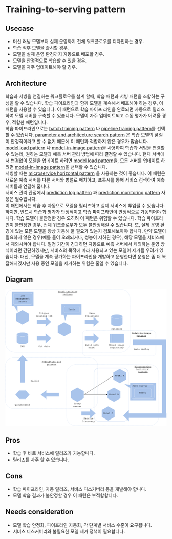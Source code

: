# Training-to-serving pattern

## Usecase
- 머신 러닝 모델부터 실제 운영까지 전체 워크플로우를 디자인하는 경우. 
- 학습 직후 모델을 출시할 경우.
- 모델을 실제 운영 환경까지 자동으로 배포할 경우. 
- 모델을 안정적으로 학습할 수 있을 경우.
- 모델을 자주 업데이트해야 할 경우.

## Architecture
학습과 서빙을 연결하는 워크플로우를 설계 할때, 학습 패턴과 서빙 패턴을 조합하는 구성을 할 수 있습니다. 학습 파이프라인과 함께 모델을 계속해서  배포해야 하는 경우, 이 패턴을 사용할 수 있습니다. 이 패턴으로 학습 파이프 라인을 완료되면 자동으로 릴리즈하여 모델 서버를 구축할 수 있습니다. 모델이 자주 업데이트되고 수동 평가가 어려울 경우, 적합한 패턴입니다. 
<br>
학습 파이프라인으로는 [batch training pattern](../../Training-patterns/Batch-training-pattern/design_ko.md) 나 [pipeline training pattern](../../Training-patterns/Pipeline-training-pattern/design_ko.md)를 선택할 수 있습니다. [parameter and architecture search pattern](../../Training-patterns/Parameter-and-architecture-search-pattern/design_ko.md) 은 학습 모델의 품질이 안정적이라고 할 수 없기 때문에 이 패턴과 적합하지 않은 경우가 많습니다. 
<br>
[model load pattern](../../Operation-patterns/Model-load-pattern/design_ko.md) 나 [model-in-image pattern](../../Operation-patterns/Model-in-image-pattern/design_ko.md)을 사용하여 학습과 서빙을 연결할 수 있는데, 원하는 모델과 예측 서버 관리 방법에 따라 결정할 수 있습니다. 현재 서버에서 변경없이 모델을 업데이트 하려면 [model load pattern](../../Operation-patterns/Model-load-pattern/design_ko.md)을, 
모든 서버를 업데이트 하려면  [model-in-image pattern](../../Operation-patterns/Model-in-image-pattern/design_ko.md)을 선택할 수 있습니다. 
<br>
서빙할 때는 [microservice horizontal pattern](../../Serving-patterns/Microservice-horizontal-pattern/design_ko.md) 을 사용하는 것이 좋습니다. 이 패턴은 새로운 예측 서버를 다른 서버와 병렬로 배치하고, 프록시를 통해 서비스 검색하여 예측 서버들과 연결해 줍니다. 
<br>
서비스 관리 관점에서 [prediction log pattern](../../Operation-patterns/Prediction-log-pattern/design_ko.md) 과 [prediction monitoring pattern](../../Operation-patterns/Prediction-monitoring-pattern/design_ko.md) 사용은 필수입니다. 
<br>
이 패턴에서는 학습 후 자동으로 모델을 릴리즈하고 실제 서비스에 투입될 수 있습니다. 
하지만, 반드시 학습과 평가가 안정적이고 학습 파이프라인이 안정적으로 가동되어야 합니다. 학습 모델이 불안정한 경우 오히려 이 패턴은 위험할 수 있습니다. 학습 파이프라인이 불안정한 경우, 전체 워크플로우가 모두 불안정해질 수 있습니다. 또, 실제 운영 환경에 있는 모든 모델을 항상 가동해 둘 필요가 있는지 검토해보아야 합니다. 만약 모델이 필요하지 않은 경우(예를 들어 오래되거나, 성능이 저하된 경우), 해당 모델을 서비스에서 제외시켜야 합니다. 일정 기간이 경과하면 자동으로 예측 서버에서 제외하는 운영 방식이라면 간단하겠지만, 서비스의 목적에 따라 사용되고 있는 모델이 제거될 우려가 있습니다. 대신, 모델을 계속 평가하는 파이프라인을 개발하고 운영한다면 운영은 좀 더 복잡해지겠지만 사용 중인 모델을 제거하는 위험은 줄일 수 있습니다. 

## Diagram
![diagram](diagram.png)


## Pros
- 학습 후 바로 서비스에 릴리즈가 가능합니다. 
- 릴리즈를 자주 할 수 있습니다. 

## Cons
- 학습 파이프라인, 자동 릴리즈, 서비스 디스커버리 등을 개발해야 합니다.
- 모델 학습 결과가 불안정할 경우 이 패턴은 부적합합니다. 
 

## Needs consideration
- 모델 학습 안정화, 파이프라인 자동화, 각 단계별 서비스 수준이 요구됩니다. 
- 서비스 디스커버리와 불필요한 모델 제거 정책이 필요합니다.
